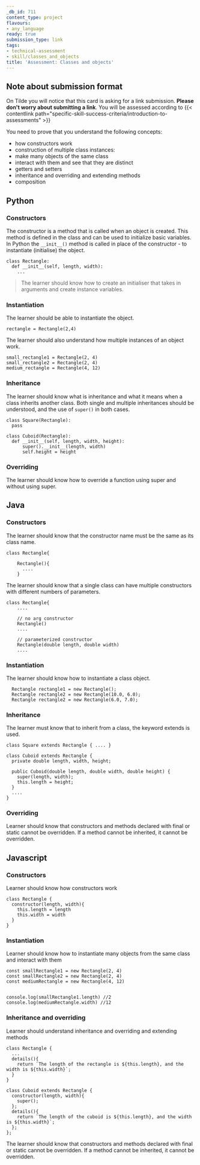 ```yaml
---
_db_id: 711
content_type: project
flavours:
- any_language
ready: true
submission_type: link
tags:
- technical-assessment
- skill/classes_and_objects
title: 'Assessment: Classes and objects'
---
```


## Note about submission format

On Tilde you will notice that this card is asking for a link submission. **Please don't worry about submitting a link**. You will be assessed according to {{< contentlink path="specific-skill-success-criteria/introduction-to-assessments" >}}

You need to prove that you understand the following concepts:
- how constructors work
- construction of multiple class instances:
- make many objects of the same class
- interact with them and see that they are distinct
- getters and setters
- inheritance and overriding and extending methods
- composition

## Python

### Constructors

The constructor is a method that is called when an object is created. This method is defined in the class and can be used to initialize basic variables. In Python the `__init__()` method is called in place of the constructor - to instantiate (initialise) the object.

```
class Rectangle:
  def __init__(self, length, width):
    ...
```

> The learner should know how to create an initialiser that takes in arguments and create instance variables.

### Instantiation

The learner should be able to instantiate the object.

```
rectangle = Rectangle(2,4)
```

The learner should also understand how multiple instances of an object work.

```
small_rectangle1 = Rectangle(2, 4)
small_rectangle2 = Rectangle(2, 4)
medium_rectangle = Rectangle(4, 12)
```

### Inheritance

The learner should know what is inheritance and what it means when a class inherits another class. Both single and multiple inheritances should be understood, and the use of `super()` in both cases.

```
class Square(Rectangle):
  pass

class Cuboid(Rectangle):
  def __init__(self, length, width, height):
      super().__init__(length, width)
      self.height = height
```

### Overriding

The learner should know how to override a function using super and without using super.

## Java

### Constructors

The learner should know that the constructor name must be the same as its class name.

```
class Rectangle{

    Rectangle(){
      ....
    }
```

The learner should know that a single class can have multiple constructors with different numbers of parameters.

```
class Rectangle{
    ....

    // no arg constructor
    Rectangle()
    ....

    // parameterized constructor
    Rectangle(double length, double width)
    ....
```

### Instantiation

The learner should know how to instantiate a class object.

```
  Rectangle rectangle1 = new Rectangle();
  Rectangle rectangle2 = new Rectangle(10.0, 6.0);
  Rectangle rectangle2 = new Rectangle(6.0, 7.0);
```

### Inheritance

The learner must know that to inherit from a class, the keyword extends is used.

```
class Square extends Rectangle { .... }

class Cuboid extends Rectangle {
  private double length, width, height;

  public Cuboid(double length, double width, double height) {
    super(length, width);
    this.length = height;
  }
  ....
}
```

### Overriding

Learner should know that constructors and methods declared with final or static cannot be overridden. If a method cannot be inherited, it cannot be overridden.

## Javascript

### Constructors

Learner should know how constructors work

```
class Rectangle {
  constructor(length, width){
    this.length = length
    this.width = width
  }
}
```

### Instantiation

Learner should know how to instantiate many objects from the same class and interact with them

```
const smallRectangle1 = new Rectangle(2, 4)
const smallRectangle2 = new Rectangle(2, 4)
const mediumRectangle = new Rectangle(4, 12)


console.log(smallRectangle1.length) //2
console.log(mediumRectangle.width) //12

```

### Inheritance and overriding

Learner should understand inheritance and overriding and extending methods

```
class Rectangle {
  ...
  details(){
    return `The length of the rectangle is ${this.length}, and the width is ${this.width}`;
  }
}

class Cuboid extends Rectangle {
  constructor(length, width){
    super();
  };
  details(){
    return `The length of the cuboid is ${this.length}, and the width is ${this.width}`;
  };
};
```
The learner should know that constructors and methods declared with final or static cannot be overridden. If a method cannot be inherited, it cannot be overridden.